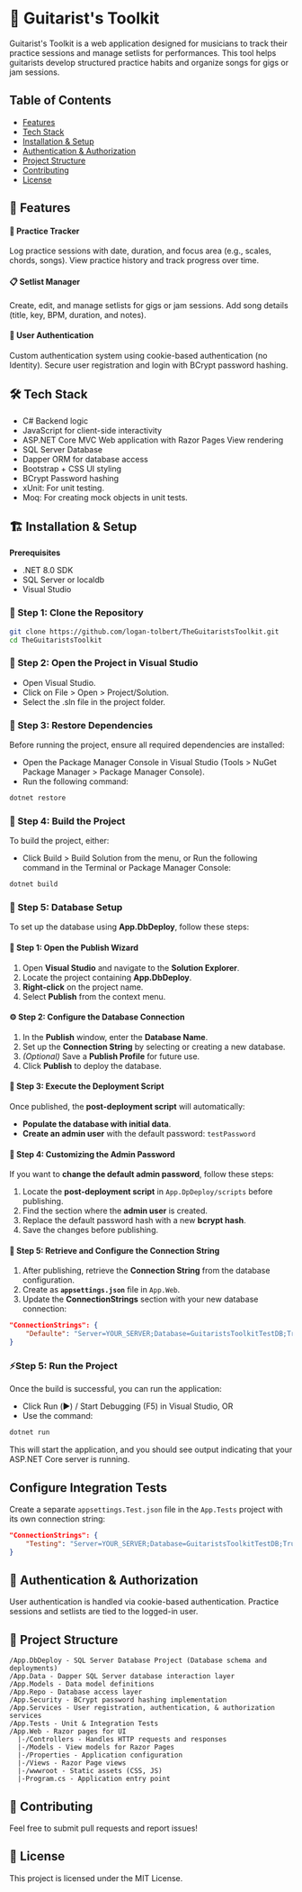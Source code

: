# 🎸 Guitarist's Toolkit

Guitarist's Toolkit is a web application designed for musicians to track their practice sessions and manage setlists for performances. This tool helps guitarists develop structured practice habits and organize songs for gigs or jam sessions.

## Table of Contents
- [Features](#-features)
- [Tech Stack](#-tech-stack)
- [Installation & Setup](#-installation--setup)
- [Authentication & Authorization](#-authentication--authorization)
- [Project Structure](#-project-structure)
- [Contributing](#-contributing)
- [License](#-license)

## 🚀 Features

 #### 🎵 Practice Tracker

Log practice sessions with date, duration, and focus area (e.g., scales, chords, songs).
View practice history and track progress over time.

 #### 📋 Setlist Manager

Create, edit, and manage setlists for gigs or jam sessions.
Add song details (title, key, BPM, duration, and notes).

#### 🔐 User Authentication

Custom authentication system using cookie-based authentication (no Identity).
Secure user registration and login with BCrypt password hashing.

## 🛠 Tech Stack

- C# Backend logic
- JavaScript for client-side interactivity
- ASP.NET Core MVC Web application with Razor Pages View rendering 
- SQL Server Database
- Dapper ORM for database access
- Bootstrap + CSS UI styling
- BCrypt Password hashing
- xUnit: For unit testing.
- Moq: For creating mock objects in unit tests.

## 🏗 Installation & Setup

**Prerequisites**

- .NET 8.0 SDK
- SQL Server or localdb
- Visual Studio

### 📌 Step 1: Clone the Repository

```sh
git clone https://github.com/logan-tolbert/TheGuitaristsToolkit.git
cd TheGuitaristsToolkit
```
### 📌 Step 2: Open the Project in Visual Studio
- Open Visual Studio.
- Click on File > Open > Project/Solution.
- Select the .sln file in the project folder.

### 📌 Step 3: Restore Dependencies
Before running the project, ensure all required dependencies are installed:

- Open the Package Manager Console in Visual Studio (Tools > NuGet Package Manager > Package Manager Console).
- Run the following command:
```powershell
dotnet restore
```
### 📌 Step 4: Build the Project
To build the project, either:

- Click Build > Build Solution from the menu, or
Run the following command in the Terminal or Package Manager Console:
```powershell
dotnet build
```
### 📌 Step 5: Database Setup 

To set up the database using **App.DbDeploy**, follow these steps:

#### 🚀 Step 1: Open the Publish Wizard
1. Open **Visual Studio** and navigate to the **Solution Explorer**.
2. Locate the project containing **App.DbDeploy**.
3. **Right-click** on the project name.
4. Select **Publish** from the context menu.

#### ⚙️ Step 2: Configure the Database Connection
1. In the **Publish** window, enter the **Database Name**.
2. Set up the **Connection String** by selecting or creating a new database.
3. *(Optional)* Save a **Publish Profile** for future use.
4. Click **Publish** to deploy the database.

#### 📜 Step 3: Execute the Deployment Script
Once published, the **post-deployment script** will automatically:
- **Populate the database with initial data**.
- **Create an admin user** with the default password:  `testPassword`

#### 🔑 Step 4: Customizing the Admin Password
If you want to **change the default admin password**, follow these steps:
1. Locate the **post-deployment script** in `App.DpDeploy/scripts` before publishing.
2. Find the section where the **admin user** is created.
3. Replace the default password hash with a new **bcrypt hash**.
4. Save the changes before publishing.

#### 🔗 Step 5: Retrieve and Configure the Connection String
1. After publishing, retrieve the **Connection String** from the database configuration.
2. Create as **`appsettings.json`** file in `App.Web`.
3. Update the **ConnectionStrings** section with your new database connection:
```json
"ConnectionStrings": {
	"Defaulte": "Server=YOUR_SERVER;Database=GuitaristsToolkitTestDB;Trusted_Connection=True;MultipleActiveResultSets=true"
}
```
### ⚡Step 5: Run the Project
Once the build is successful, you can run the application:

- Click Run (▶️) / Start Debugging (F5) in Visual Studio,
OR
- Use the command:
```powershell
dotnet run
```
This will start the application, and you should see output indicating that your ASP.NET Core server is running.

## Configure Integration Tests

Create a separate `appsettings.Test.json` file in the `App.Tests` project with its own connection string:
```json
"ConnectionStrings": {
	"Testing": "Server=YOUR_SERVER;Database=GuitaristsToolkitTestDB;Trusted_Connection=True;MultipleActiveResultSets=true"
}
```

## 🔑 Authentication & Authorization

User authentication is handled via cookie-based authentication.
Practice sessions and setlists are tied to the logged-in user.

## 📂 Project Structure

```plaintext
/App.DbDeploy - SQL Server Database Project (Database schema and deployments)
/App.Data - Dapper SQL Server database interaction layer
/App.Models - Data model definitions
/App.Repo - Database access layer
/App.Security - BCrypt password hashing implementation
/App.Services - User registration, authentication, & authorization services
/App.Tests - Unit & Integration Tests
/App.Web - Razor pages for UI
  |-/Controllers - Handles HTTP requests and responses
  |-/Models - View models for Razor Pages
  |-/Properties - Application configuration
  |-/Views - Razor Page views
  |-/wwwroot - Static assets (CSS, JS)
  |-Program.cs - Application entry point
```

## 👥 Contributing

Feel free to submit pull requests and report issues!

## 📜 License

This project is licensed under the MIT License.
